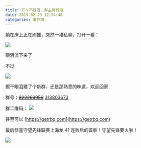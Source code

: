 ```yaml
---
title: 开车不规范，群主两行泪
date: 2019-02-23 12:54:48
categories: 事件簿
---
```

躺在床上正在刷推，突然一堆私聊，打开一看：

![](https://diygod.me/images/qq-group1.png)

眼泪流下来了
<!--more-->

不过

![](https://diygod.me/images/qq-group2.jpg)

擦干眼泪建了个新群，还是那熟悉的味道，欢迎回家

群号：~~[822269956](https://jq.qq.com/?_wv=1027&k=56GrWq2)~~ [313803673](https://jq.qq.com/?_wv=1027&k=5KvxRhy)

群二维码：
![](https://diygod.me/images/qq-group5.jpg)

甚至可以 [https://getrbq.com](https://getrbq.com)

最后恭喜守望先锋联赛上海龙 41 连败后的首胜！守望先锋要火啦！

![](https://diygod.me/images/qq-group3.jpg)